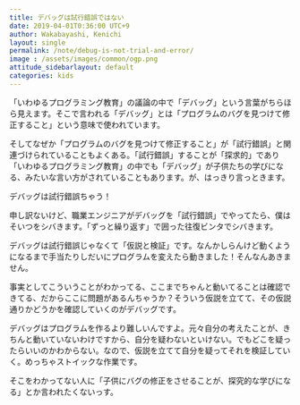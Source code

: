 ```yaml
---
title: デバッグは試行錯誤ではない
date: 2019-04-01T0:36:00 UTC+9
author: Wakabayashi, Kenichi
layout: single
permalink: /note/debug-is-not-trial-and-error/
image : /assets/images/common/ogp.png
attitude_sidebarlayout: default
categories: kids
---
```

「いわゆるプログラミング教育」の議論の中で「デバッグ」という言葉がちらほら見えます。そこで言われる「デバッグ」とは「プログラムのバグを見つけて修正すること」という意味で使われています。

そしてなぜか「プログラムのバグを見つけて修正すること」が「試行錯誤」と関連づけられていることもよくある。「試行錯誤」することが「探求的」であり「いわゆるプログラミング教育」の中でも「デバッグ」が子供たちの学びになる、みたいな言い方がされていることもあります。が、はっきり言っときます。

デバッグは試行錯誤ちゃう！

申し訳ないけど、職業エンジニアがデバッグを「試行錯誤」でやってたら、僕はそいつをシバきます。「ずっと繰り返す」で囲った往復ビンタでシバきます。

デバッグは試行錯誤じゃなくて「仮説と検証」です。なんかしらんけど動くようになるまで手当たりしだいにプログラムを変えたら動きました！そんなんあきません。

事実としてこういうことがわかってる、ここまでちゃんと動いてることは確認できてる、だからここに問題があるんちゃうか？そういう仮説を立てて、その仮説通りかどうかを確認していくのがデバッグです。

デバッグはプログラムを作るより難しいんですよ。元々自分の考えたことが、きちんと動いていないわけですから、自分を疑わないといけない。でもどこを疑ったらいいのかわからない。なので、仮説を立てて自分を疑ってそれを検証していく。めっちゃストイックな作業です。

そこをわかってない人に「子供にバグの修正をさせることが、探究的な学びになる」とか言われたくないっす。